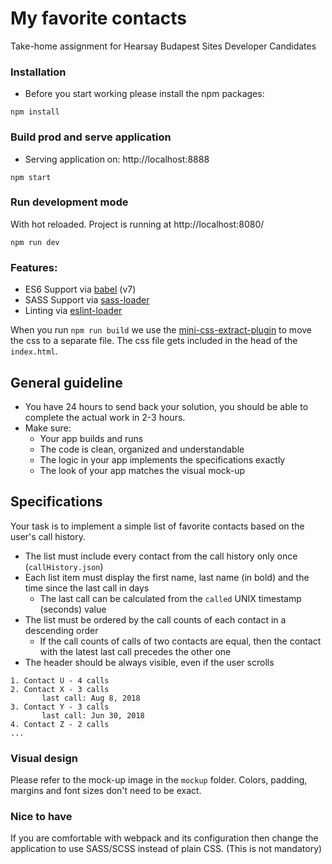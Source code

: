 
# My favorite contacts
Take-home assignment for Hearsay Budapest Sites Developer Candidates


### Installation
- Before you start working please install the npm packages:
```
npm install
```

### Build prod and serve application
- Serving application on: http://localhost:8888   

```
npm start
```

### Run development mode
With hot reloaded. Project is running at http://localhost:8080/

```
npm run dev
```

### Features:

* ES6 Support via [babel](https://babeljs.io/) (v7)
* SASS Support via [sass-loader](https://github.com/jtangelder/sass-loader)
* Linting via [eslint-loader](https://github.com/MoOx/eslint-loader)

When you run `npm run build` we use the [mini-css-extract-plugin](https://github.com/webpack-contrib/mini-css-extract-plugin) to move the css to a separate file. The css file gets included in the head of the `index.html`.


## General guideline
- You have 24 hours to send back your solution, you should be able to complete the actual work in 2-3 hours.
- Make sure:
    - Your app builds and runs
    - The code is clean, organized and understandable
    - The logic in your app implements the specifications exactly
    - The look of your app matches the visual mock-up


## Specifications
Your task is to implement a simple list of favorite contacts based on the user's call history.
- The list must include every contact from the call history only once (```callHistory.json```)
- Each list item must display the first name, last name (in bold) and the time since the last call in days
    - The last call can be calculated from the ```called``` UNIX timestamp (seconds) value
- The list must be ordered by the call counts of each contact in a descending order
    - If the call counts of calls of two contacts are equal, then the contact with the latest last call precedes the other one
- The header should be always visible, even if the user scrolls

```
1. Contact U - 4 calls
2. Contact X - 3 calls
       last call: Aug 8, 2018
3. Contact Y - 3 calls
       last call: Jun 30, 2018
4. Contact Z - 2 calls
...
```

### Visual design
Please refer to the mock-up image in the ```mockup``` folder. Colors, padding, margins and font sizes don't need to be exact.

### Nice to have
If you are comfortable with webpack and its configuration then change the application to use SASS/SCSS instead of plain CSS. (This is not mandatory)
